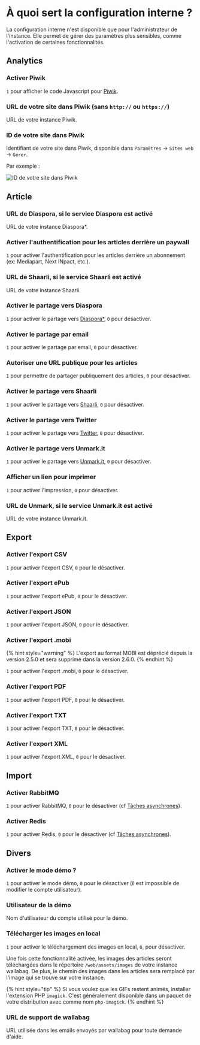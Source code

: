 # À quoi sert la configuration interne ?

La configuration interne n'est disponible que pour l'administrateur de l'instance.
Elle permet de gérer des paramètres plus sensibles, comme l'activation de certaines fonctionnalités.

## Analytics

### Activer Piwik

`1` pour afficher le code Javascript pour [Piwik](https://piwik.org/).

### URL de votre site dans Piwik (sans `http://` ou `https://`)

URL de votre instance Piwik.

### ID de votre site dans Piwik

Identifiant de votre site dans Piwik, disponible dans `Paramètres` -> `Sites web` -> `Gérer`.

Par exemple :

![ID de votre site dans Piwik](../../img/admin/id_piwik.png)

## Article

### URL de Diaspora, si le service Diaspora est activé

URL de votre instance Diaspora\*.

### Activer l'authentification pour les articles derrière un paywall

`1` pour activer l'authentification pour les articles derrière un abonnement (ex: Mediapart, Next INpact, etc.).

### URL de Shaarli, si le service Shaarli est activé

URL de votre instance Shaarli.

### Activer le partage vers Diaspora

`1` pour activer le partage vers [Diaspora\*](https://diasporafoundation.org/), `0` pour désactiver.

### Activer le partage par email

`1` pour activer le partage par email, `0` pour désactiver.

### Autoriser une URL publique pour les articles

`1` pour permettre de partager publiquement des articles, `0` pour désactiver.

### Activer le partage vers Shaarli

`1` pour activer le partage vers [Shaarli](https://github.com/shaarli/Shaarli), `0` pour désactiver.

### Activer le partage vers Twitter

`1` pour activer le partage vers [Twitter](https://twitter.com/), `0` pour désactiver.

### Activer le partage vers Unmark.it

`1` pour activer le partage vers [Unmark.it](https://unmark.it/), `0` pour désactiver.

### Afficher un lien pour imprimer

`1` pour activer l'impression, `0` pour désactiver.

### URL de Unmark, si le service Unmark.it est activé

URL de votre instance Unmark.it.

## Export

### Activer l'export CSV

`1` pour activer l'export CSV, `0` pour le désactiver.

### Activer l'export ePub

`1` pour activer l'export ePub, `0` pour le désactiver.

### Activer l'export JSON

`1` pour activer l'export JSON, `0` pour le désactiver.

### Activer l'export .mobi

{% hint style="warning" %}
L'export au format MOBI est déprécié depuis la version 2.5.0 et sera supprimé dans la version 2.6.0.
{% endhint %}

`1` pour activer l'export .mobi, `0` pour le désactiver.

### Activer l'export PDF

`1` pour activer l'export PDF, `0` pour le désactiver.

### Activer l'export TXT

`1` pour activer l'export TXT, `0` pour le désactiver.

### Activer l'export XML

`1` pour activer l'export XML, `0` pour le désactiver.

## Import

### Activer RabbitMQ

`1` pour activer RabbitMQ, `0` pour le désactiver (cf [Tâches asynchrones](../asynchronous.md)).

### Activer Redis

`1` pour activer Redis, `0` pour le désactiver (cf [Tâches asynchrones](../asynchronous.md)).

## Divers

### Activer le mode démo ?

`1` pour activer le mode démo, `0` pour le désactiver (il est impossible de modifier le compte utilisateur).

### Utilisateur de la démo

Nom d'utilisateur du compte utilisé pour la démo.

### Télécharger les images en local

`1` pour activer le téléchargement des images en local, `0`, pour désactiver.

Une fois cette fonctionnalité activée, les images des articles seront téléchargées dans le répertoire `/web/assets/images` de votre instance wallabag. De plus, le chemin des images dans les articles sera remplacé par l'image qui se trouve sur votre instance.

{% hint style="tip" %}
Si vous voulez que les GIFs restent animés, installer l'extension PHP `imagick`. C'est généralement disponible dans un paquet de votre distribution avec comme nom `php-imagick`.
{% endhint %}

### URL de support de wallabag

URL utilisée dans les emails envoyés par wallabag pour toute demande d'aide.
